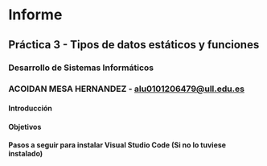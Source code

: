 # Informe
## Práctica 3 - Tipos de datos estáticos y funciones
### Desarrollo de Sistemas Informáticos
### ACOIDAN MESA HERNANDEZ - alu0101206479@ull.edu.es

#### Introducción

#### Objetivos

#### Pasos a seguir para instalar Visual Studio Code (Si no lo tuviese instalado)

